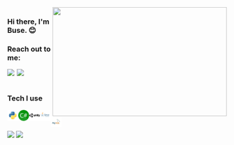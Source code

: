 <img src="https://media.giphy.com/media/jroYByVFWtYQvoDO57/source.giphy.gif" align="right" width="400" height="250">

### Hi there, I'm Buse. :blush:

### Reach out to me:

[linkedin]: https://www.linkedin.com/in/busedagidir/

[medium]: https://medium.com/@busedagidir

[<img width="22" src="https://cdn.jsdelivr.net/npm/simple-icons@v5/icons/linkedin.svg" align="left" />][linkedin]

[<img width="22" src="https://cdn.jsdelivr.net/npm/simple-icons@v5/icons/medium.svg" align="left" />][medium]

<br />
<br />


### Tech I use
<img align="left" src="https://raw.githubusercontent.com/github/explore/80688e429a7d4ef2fca1e82350fe8e3517d3494d/topics/python/python.png" width="25" height="25" />

<img align="left" src="https://raw.githubusercontent.com/github/explore/80688e429a7d4ef2fca1e82350fe8e3517d3494d/topics/csharp/csharp.png" width="25" height="25" />

<img align="left" src="https://raw.githubusercontent.com/github/explore/80688e429a7d4ef2fca1e82350fe8e3517d3494d/topics/unity/unity.png" width="25" height="25" />

<img align="left" src="https://raw.githubusercontent.com/github/explore/80688e429a7d4ef2fca1e82350fe8e3517d3494d/topics/java/java.png" width="25" height="25" />

<img align="left" src="https://raw.githubusercontent.com/github/explore/80688e429a7d4ef2fca1e82350fe8e3517d3494d/topics/mysql/mysql.png" width="25" height="25" />


<br />
<br />

<img src="https://github-readme-stats.vercel.app/api?username=busedagidir&theme=radical">

<img src="https://github-readme-stats.vercel.app/api/top-langs/?username=busedagidir&layout=compact">


